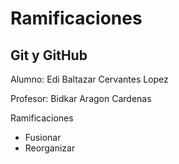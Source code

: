 # Ramificaciones
## Git y GitHub

Alumno: Edi Baltazar Cervantes Lopez

Profesor: Bidkar Aragon Cardenas

Ramificaciones
- Fusionar
- Reorganizar